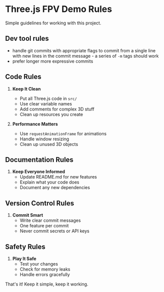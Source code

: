 # Three.js FPV Demo Rules

Simple guidelines for working with this project.

## Dev tool rules
* handle git commits with appropriate flags to commit from a single line with new lines in the commit message - a series of `-m` tags should work
* prefer longer more expressive commits

## Code Rules

1. **Keep It Clean**
   - Put all Three.js code in `src/`
   - Use clear variable names
   - Add comments for complex 3D stuff
   - Clean up resources you create

2. **Performance Matters**
   - Use `requestAnimationFrame` for animations
   - Handle window resizing
   - Clean up unused 3D objects

## Documentation Rules

1. **Keep Everyone Informed**
   - Update README.md for new features
   - Explain what your code does
   - Document any new dependencies

## Version Control Rules

1. **Commit Smart**
   - Write clear commit messages
   - One feature per commit
   - Never commit secrets or API keys

## Safety Rules

1. **Play It Safe**
   - Test your changes
   - Check for memory leaks
   - Handle errors gracefully

That's it! Keep it simple, keep it working. 